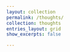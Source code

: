 ```yaml
---
layout: collection
permalink: /thoughts/
collection: thoughts
entries_layout: grid
show_excerpts: false

---
```


